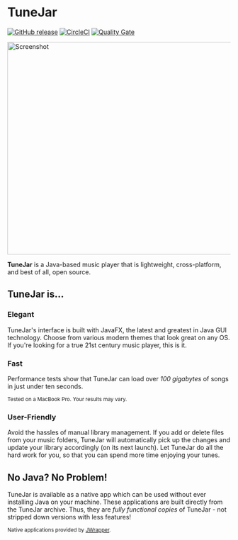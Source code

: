 # TuneJar
[![GitHub release](https://img.shields.io/github/release/sudiamanj/TuneJar.svg)](https://github.com/sudiamanj/TuneJar/releases) [![CircleCI](https://circleci.com/gh/sudiamanj/TuneJar.svg?style=shield)](https://circleci.com/gh/sudiamanj/TuneJar) [![Quality Gate](https://sonarqube.com/api/badges/measure?key=com.sudicode:tunejar&metric=coverage)](https://sonarqube.com/dashboard/index/com.sudicode:tunejar)

<img src="https://raw.githubusercontent.com/sudiamanj/TuneJar/master/src/main/resources/img/screenshot.png" alt="Screenshot" width="800" height="480">

**TuneJar** is a Java-based music player that is lightweight, cross-platform, and best of all, open source.

## TuneJar is...

### Elegant
TuneJar's interface is built with JavaFX, the latest and greatest in Java GUI technology. Choose from various modern themes that look great on any OS. If you're looking for a true 21st century music player, this is it.

### Fast
Performance tests show that TuneJar can load over *100 gigabytes* of songs in just under ten seconds.

<sup>Tested on a MacBook Pro. Your results may vary.</sup>

### User-Friendly
Avoid the hassles of manual library management. If you add or delete files from your music folders, TuneJar will automatically pick up the changes and update your library accordingly (on its next launch). Let TuneJar do all the hard work for you, so that you can spend more time enjoying your tunes.

## No Java? No Problem!
TuneJar is available as a native app which can be used without ever installing Java on your machine. These applications are built directly from the TuneJar archive. Thus, they are *fully functional copies* of TuneJar - not stripped down versions with less features!

<sup>Native applications provided by [JWrapper](http://www.jwrapper.com/).</sup>
